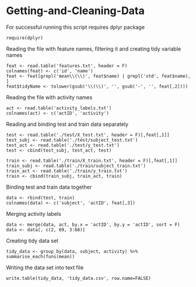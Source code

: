 # Getting-and-Cleaning-Data

For successful running this script requires dplyr package
```
require(dplyr)
```

Reading the file with feature names, filtering it and creating tidy variable names
```
feat <- read.table('features.txt', header = F)
colnames(feat) <- c('id', 'name')
feat <- feat[grepl('mean\\(\\)', feat$name) | grepl('std', feat$name), ]
feat$tidyName <- tolower(gsub('\\(\\)', '', gsub('-', '', feat[,2])))
```
Reading the file with activity names
```
act <- read.table('activity_labels.txt')
colnames(act) <- c('actID', 'activity')
```

Reading and binding test and train data separately
```
test <- read.table('./test/X_test.txt', header = F)[,feat[,1]]
test_subj <- read.table('./test/subject_test.txt')
test_act <- read.table('./test/y_test.txt')
test <- cbind(test_subj, test_act, test)

train <- read.table('./train/X_train.txt', header = F)[,feat[,1]]
train_subj <- read.table('./train/subject_train.txt')
train_act <- read.table('./train/y_train.txt')
train <- cbind(train_subj, train_act, train)
```
Binding test and train data together
```
data <- rbind(test, train)
colnames(data) <- c('subject', 'actID', feat[,3])
```

Merging activity labels
```
data <- merge(data, act, by.x = 'actID', by.y = 'actID', sort = F)
data <- data[, c(2, 69, 3:68)]
```

Creating tidy data set
```
tidy_data <- group_by(data, subject, activity) %>% summarise_each(funs(mean))
```

Writing the data set into text file
```
write.table(tidy_data, 'tidy_data.csv', row.name=FALSE)
```
